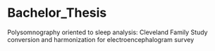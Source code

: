 # Bachelor_Thesis
Polysomnography oriented to sleep analysis: Cleveland Family Study conversion and harmonization for electroencephalogram survey ​

